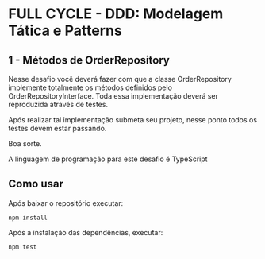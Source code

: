 # FULL CYCLE - DDD: Modelagem Tática e Patterns
## 1 - Métodos de OrderRepository
Nesse desafio você deverá fazer com que a classe OrderRepository implemente totalmente os métodos definidos pelo OrderRepositoryInterface. Toda essa implementação deverá ser reproduzida através de testes.

Após realizar tal implementação submeta seu projeto, nesse ponto todos os testes devem estar passando.

Boa sorte.

A linguagem de programação para este desafio é TypeScript

## Como usar
Após baixar o repositório executar:

```npm install```

Após a instalação das dependências, executar:

```npm test```